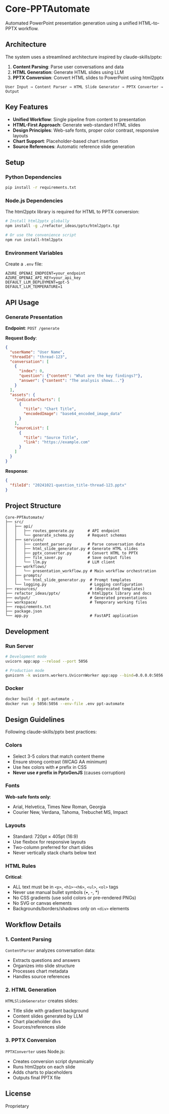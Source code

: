 # Core-PPTAutomate

Automated PowerPoint presentation generation using a unified HTML-to-PPTX workflow.

## Architecture

The system uses a streamlined architecture inspired by claude-skills/pptx:

1. **Content Parsing**: Parse user conversations and data
2. **HTML Generation**: Generate HTML slides using LLM
3. **PPTX Conversion**: Convert HTML slides to PowerPoint using html2pptx

```
User Input → Content Parser → HTML Slide Generator → PPTX Converter → Output
```

## Key Features

- **Unified Workflow**: Single pipeline from content to presentation
- **HTML-First Approach**: Generate web-standard HTML slides
- **Design Principles**: Web-safe fonts, proper color contrast, responsive layouts
- **Chart Support**: Placeholder-based chart insertion
- **Source References**: Automatic reference slide generation

## Setup

### Python Dependencies

```bash
pip install -r requirements.txt
```

### Node.js Dependencies

The html2pptx library is required for HTML to PPTX conversion:

```bash
# Install html2pptx globally
npm install -g ./refactor_ideas/pptx/html2pptx.tgz

# Or use the convenience script
npm run install-html2pptx
```

### Environment Variables

Create a `.env` file:

```env
AZURE_OPENAI_ENDPOINT=your_endpoint
AZURE_OPENAI_API_KEY=your_api_key
DEFAULT_LLM_DEPLOYMENT=gpt-5
DEFAULT_LLM_TEMPERATURE=1
```

## API Usage

### Generate Presentation

**Endpoint**: `POST /generate`

**Request Body**:

```json
{
  "userName": "User Name",
  "threadId": "thread-123",
  "conversation": [
    {
      "index": 0,
      "question": {"content": "What are the key findings?"},
      "answer": {"content": "The analysis shows..."}
    }
  ],
  "assets": {
    "indicatorCharts": [
      {
        "title": "Chart Title",
        "encodedImage": "base64_encoded_image_data"
      }
    ],
    "sourceList": [
      {
        "title": "Source Title",
        "link": "https://example.com"
      }
    ]
  }
}
```

**Response**:

```json
{
  "fileId": "20241021-question_title-thread-123.pptx"
}
```

## Project Structure

```
Core-PPTAutomate/
├── src/
│   ├── api/
│   │   ├── routes_generate.py      # API endpoint
│   │   └── generate_schema.py      # Request schemas
│   ├── services/
│   │   ├── content_parser.py       # Parse conversation data
│   │   ├── html_slide_generator.py # Generate HTML slides
│   │   ├── pptx_converter.py       # Convert HTML to PPTX
│   │   ├── file_saver.py           # Save output files
│   │   └── llm.py                  # LLM client
│   ├── workflows/
│   │   └── presentation_workflow.py # Main workflow orchestration
│   ├── prompts/
│   │   └── html_slide_generator.py  # Prompt templates
│   └── logging.py                   # Logging configuration
├── resources/                       # (deprecated templates)
├── refactor_ideas/pptx/            # html2pptx library and docs
├── output/                          # Generated presentations
├── workspace/                       # Temporary working files
├── requirements.txt
├── package.json
└── app.py                           # FastAPI application
```

## Development

### Run Server

```bash
# Development mode
uvicorn app:app --reload --port 5056

# Production mode
gunicorn -k uvicorn.workers.UvicornWorker app:app --bind=0.0.0.0:5056
```

### Docker

```bash
docker build -t ppt-automate .
docker run -p 5056:5056 --env-file .env ppt-automate
```

## Design Guidelines

Following claude-skills/pptx best practices:

### Colors

- Select 3-5 colors that match content theme
- Ensure strong contrast (WCAG AA minimum)
- Use hex colors with `#` prefix in CSS
- **Never use `#` prefix in PptxGenJS** (causes corruption)

### Fonts

**Web-safe fonts only**:
- Arial, Helvetica, Times New Roman, Georgia
- Courier New, Verdana, Tahoma, Trebuchet MS, Impact

### Layouts

- Standard: 720pt × 405pt (16:9)
- Use flexbox for responsive layouts
- Two-column preferred for chart slides
- Never vertically stack charts below text

### HTML Rules

**Critical**:
- ALL text must be in `<p>`, `<h1>`-`<h6>`, `<ul>`, `<ol>` tags
- Never use manual bullet symbols (•, -, *)
- No CSS gradients (use solid colors or pre-rendered PNGs)
- No SVG or canvas elements
- Backgrounds/borders/shadows only on `<div>` elements

## Workflow Details

### 1. Content Parsing

`ContentParser` analyzes conversation data:
- Extracts questions and answers
- Organizes into slide structure
- Processes chart metadata
- Handles source references

### 2. HTML Generation

`HTMLSlideGenerator` creates slides:
- Title slide with gradient background
- Content slides generated by LLM
- Chart placeholder divs
- Sources/references slide

### 3. PPTX Conversion

`PPTXConverter` uses Node.js:
- Creates conversion script dynamically
- Runs html2pptx on each slide
- Adds charts to placeholders
- Outputs final PPTX file

## License

Proprietary
